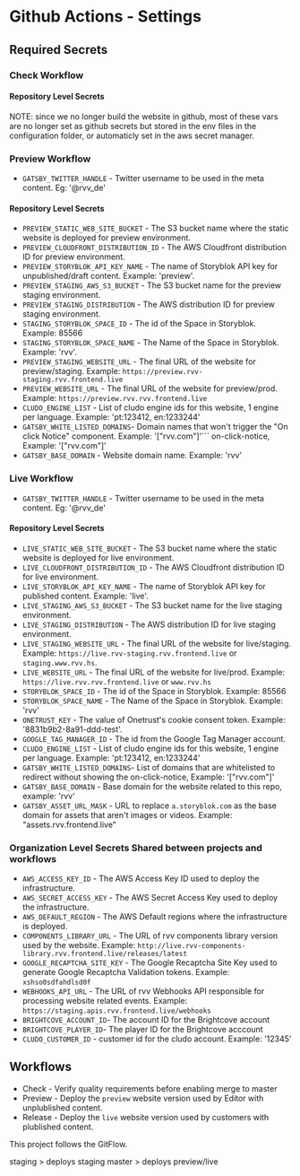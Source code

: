 # Github Actions - Settings

## Required Secrets

### Check Workflow

#### Repository Level Secrets
NOTE: since we no longer build the website in github, most of these vars are no longer set as github secrets but stored in the env files in the configuration folder, or automaticly set in the aws secret manager.

### Preview Workflow
- `GATSBY_TWITTER_HANDLE` - Twitter username to be used in the meta content. Eg: '@rvv_de'

#### Repository Level Secrets

- `PREVIEW_STATIC_WEB_SITE_BUCKET` - The S3 bucket name where the static website is deployed for preview environment.
- `PREVIEW_CLOUDFRONT_DISTRIBUTION_ID` - The AWS Cloudfront distribution ID for preview environment.
- `PREVIEW_STORYBLOK_API_KEY_NAME` - The name of Storyblok API key for unpublished/draft content. Example: 'preview'.
- `PREVIEW_STAGING_AWS_S3_BUCKET` - The S3 bucket name for the preview staging environment.
- `PREVIEW_STAGING_DISTRIBUTION` - The AWS  distribution ID for preview staging environment.
- `STAGING_STORYBLOK_SPACE_ID` - The id of the Space in Storyblok. Example: 85566
- `STAGING_STORYBLOK_SPACE_NAME` - The Name of the Space in Storyblok. Example: 'rvv'.
- `PREVIEW_STAGING_WEBSITE_URL` - The final URL of the website for preview/staging. Example: `https://preview.rvv-staging.rvv.frontend.live`
- `PREVIEW_WEBSITE_URL` - The final URL of the website for preview/prod. Example: `https://preview.rvv.rvv.frontend.live`
- `CLUDO_ENGINE_LIST` - List of cludo engine ids for this website, 1 engine per language. Example: 'pt:123412, en:1233244'
- `GATSBY_WHITE_LISTED_DOMAINS`- Domain names that won't trigger the "On click Notice" component. Example: '["rvv.com"]'```
on-click-notice, Example: '["rvv.com"]'
- `GATSBY_BASE_DOMAIN` - Website domain name. Example: 'rvv'

### Live Workflow
- `GATSBY_TWITTER_HANDLE` - Twitter username to be used in the meta content. Eg: '@rvv_de'

#### Repository Level Secrets

- `LIVE_STATIC_WEB_SITE_BUCKET` - The S3 bucket name where the static website is deployed for live environment.
- `LIVE_CLOUDFRONT_DISTRIBUTION_ID` - The AWS Cloudfront distribution ID for live environment.
- `LIVE_STORYBLOK_API_KEY_NAME` - The name of Storyblok API key for published content. Example: 'live'.
- `LIVE_STAGING_AWS_S3_BUCKET` - The S3 bucket name for the live staging environment.
- `LIVE_STAGING_DISTRIBUTION` - The AWS  distribution ID for live staging environment.
- `LIVE_STAGING_WEBSITE_URL` - The final URL of the website for live/staging. Example: `https://live.rvv-staging.rvv.frontend.live` or `staging.www.rvv.hs`.
- `LIVE_WEBSITE_URL` - The final URL of the website for live/prod. Example: `https://live.rvv.rvv.frontend.live` or `www.rvv.hs`
- `STORYBLOK_SPACE_ID` - The id of the Space in Storyblok. Example: 85566
- `STORYBLOK_SPACE_NAME` - The Name of the Space in Storyblok. Example: 'rvv'
- `ONETRUST_KEY` - The value of Onetrust's cookie consent token. Example: '8831b9b2-8a91-ddd-test'.
- `GOOGLE_TAG_MANAGER_ID` - The id from the Google Tag Manager account.
- `CLUDO_ENGINE_LIST` - List of cludo engine ids for this website, 1 engine per language. Example: 'pt:123412, en:1233244'
- `GATSBY_WHITE_LISTED_DOMAINS`- List of domains that are whitelisted to redirect without showing the 
on-click-notice, Example: '["rvv.com"]'
- `GATSBY_BASE_DOMAIN` - Base domain for the website related to this repo, example: 'rvv'
- `GATSBY_ASSET_URL_MASK` - URL to replace `a.storyblok.com` as the base domain for assets that aren't images or videos. Example: "assets.rvv.frontend.live" 

### Organization Level Secrets Shared between projects and workflows

- `AWS_ACCESS_KEY_ID` - The AWS Access Key ID used to deploy the infrastructure.
- `AWS_SECRET_ACCESS_KEY` - The AWS Secret Access Key used to deploy the infrastructure.
- `AWS_DEFAULT_REGION` - The AWS Default regions where the infrastructure is deployed.
- `COMPONENTS_LIBRARY_URL` - The URL of rvv components library version used by the website. Example: `http://live.rvv-components-library.rvv.frontend.live/releases/latest`
- `GOOGLE_RECAPTCHA_SITE_KEY` - The Google Recaptcha Site Key used to generate Google Recaptcha Validation tokens. Example: `xshso0sdfahdlsd0f`
- `WEBHOOKS_API_URL` - The URL of rvv Webhooks API responsible for processing website related events. Example: `https://staging.apis.rvv.frontend.live/webhooks`
- `BRIGHTCOVE_ACCOUNT_ID`- The account ID for the Brightcove account
- `BRIGHTCOVE_PLAYER_ID`- The player ID for the Brightcove acccount
- `CLUDO_CUSTOMER_ID` - customer id for the cludo account. Example: '12345'

## Workflows

- Check - Verify quality requirements before enabling merge to master
- Preview - Deploy the `preview` website version used by Editor with unplublished content.
- Release - Deploy the `live` website version used by customers with plublished content.

This project follows the GitFlow.

staging > deploys staging
master  > deploys preview/live
